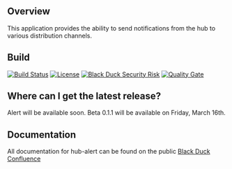 ## Overview ##
This application provides the ability to send notifications from the hub to various distribution channels.

## Build ##

[![Build Status](https://travis-ci.org/blackducksoftware/hub-alert.svg?branch=master)](https://travis-ci.org/blackducksoftware/hub-alert)
[![License](https://img.shields.io/badge/License-Apache%202.0-blue.svg)](https://opensource.org/licenses/Apache-2.0)
[![Black Duck Security Risk](https://copilot.blackducksoftware.com/github/repos/blackducksoftware/hub-alert/branches/master/badge-risk.svg)](https://copilot.blackducksoftware.com/github/repos/blackducksoftware/hub-alert/branches/master)
[![Quality Gate](https://sonarcloud.io/api/project_badges/measure?project=com.blackducksoftware.integration%3Ahub-alert&metric=alert_status)](https://sonarcloud.io/dashboard?id=com.blackducksoftware.integration%3Ahub-alert)

## Where can I get the latest release? ##
Alert will be available soon.
Beta 0.1.1 will be available on Friday, March 16th.

## Documentation ##
All documentation for hub-alert can be found on the public [Black Duck Confluence](https://blackducksoftware.atlassian.net/wiki/display/INTDOCS/)
